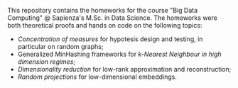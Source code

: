This repository contains the homeworks for the course "Big Data Computing" @ Sapienza's M.Sc. in Data Science. 
The homeworks were both theoretical proofs and hands on code on the following topics:
+ *Concentration of measures* for hypotesis design and testing, in particular on random graphs;
+ Generalized MinHashing frameworks for *k-Nearest Neighbour in high dimension regimes*;
+ *Dimensionality reduction* for low-rank approximation and reconstruction;
+ *Random projections* for low-dimensional embeddings. 
